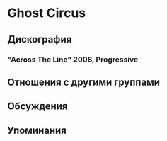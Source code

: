 # Ghost Circus



## Дискография

### "Across The Line" 2008, Progressive




## Отношения с другими группами


## Обсуждения


## Упоминания

